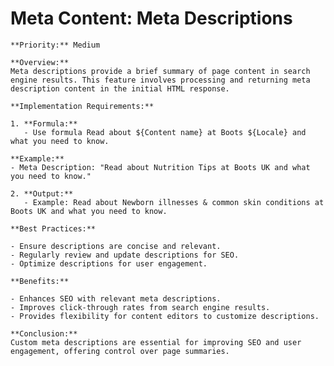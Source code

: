 # Meta Content: Meta Descriptions

    **Priority:** Medium

    **Overview:**
    Meta descriptions provide a brief summary of page content in search engine results. This feature involves processing and returning meta description content in the initial HTML response.

    **Implementation Requirements:**

    1. **Formula:**
       - Use formula Read about ${Content name} at Boots ${Locale} and what you need to know.

    **Example:**
    - Meta Description: "Read about Nutrition Tips at Boots UK and what you need to know."

    2. **Output:**
       - Example: Read about Newborn illnesses & common skin conditions at Boots UK and what you need to know.

    **Best Practices:**

    - Ensure descriptions are concise and relevant.
    - Regularly review and update descriptions for SEO.
    - Optimize descriptions for user engagement.

    **Benefits:**

    - Enhances SEO with relevant meta descriptions.
    - Improves click-through rates from search engine results.
    - Provides flexibility for content editors to customize descriptions.

    **Conclusion:**
    Custom meta descriptions are essential for improving SEO and user engagement, offering control over page summaries.
